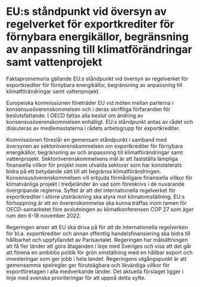 # EU:s ståndpunkt vid översyn av regelverket för exportkrediter för förnybara energikällor, begränsning av anpassning till klimatförändringar samt vattenprojekt

Faktapromemoria gällande EU:s ståndpunkt vid översyn av regelverket för exportkrediter för förnybara energikällor, begränsning av anpassning till klimatförändringar samt vattenprojekt.

Europeiska kommissionen företräder EU vid möten mellan parterna i konsensusöverenskommelsen och i deras skriftliga förfaranden för beslutsfattande. I OECD fattas alla beslut om ändring av konsensusöverenskommelsen enhälligt. EU:s ståndpunkt antas av rådet och diskuteras av medlemsstaterna i rådets arbetsgrupp för exportkrediter.

Kommissionen föreslår en gemensam ståndpunkt i samband med översynen av sektoröverenskommelsen om exportkrediter för förnybara energikällor, begränsning av och anpassning till klimatförändringar samt vattenprojekt. Sektoröverenskommelsens mål är att fastställa lämpliga finansiella villkor för projekt inom utvalda sektorer som har konstaterats bidra på ett betydande sätt till att begränsa klimatförändringen. Konsensusöverenskommelsen vill erbjuda förmånligare finansiella villkor för klimatvänliga projekt i tredjeländer än vad som föreskrivs i de nuvarande övergripande reglerna. Syftet är att det internationella regelverket för exportkrediter i större utsträckning ska styra mot klimatomställning. EU:s förhoppning är att en överenskommelse ska kunna träffas inom ramen för OECD\-samarbetet före avslutningen av klimatkonferensen COP 27 som äger rum den 6\-18 november 2022\.

Regeringen anser att EU ska driva på för att de internationella regelverken för bl.a. exportkrediter och annan offentlig handelsfinansiering ska bidra till hållbarhet och uppfyllandet av Parisavtalet. Regeringen har målsättningen att få fler länder att göra åtaganden i linje med Sveriges och visa att det går att förena en ambitiös politik för grön omställning med en hållbar export och investeringar som ger jobb i hela landet. Regeringens utgångspunkt är att gemensamma spelregler ger förutsägbara och likvärdiga villkor för exportföretagen i alla medverkande länder. Det aktuella förslaget ligger i linje med svenska prioriteringar för att uppnå detta syfte.
